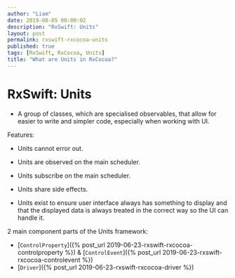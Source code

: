 ```yaml
---
author: "Liam"
date: 2019-08-05 00:00:02
description: "RxSwift: Units"
layout: post
permalink: rxswift-rxcocoa-units
published: true
tags: [RxSwift, RxCocoa, Units]
title: "What are Units in RxCocoa?"
---
```


# RxSwift: Units

- A group of classes, which are specialised observables, that allow for easier to write and simpler code, especially when working with UI.

Features:
- Units cannot error out.
- Units are observed on the main scheduler.
- Units subscribe on the main scheduler.
- Units share side effects.

- Units exist to ensure user interface always has something to display and that the displayed data is always treated in the correct way so the UI can handle it.


2 main component parts of the Units framework:
- [`ControlProperty`]({% post_url 2019-06-23-rxswift-rxcocoa-controlproperty %}) & [`ControlEvent`]({% post_url 2019-06-23-rxswift-rxcocoa-controlevent %})
- [`Driver`]({% post_url 2019-06-23-rxswift-rxcocoa-driver %})
